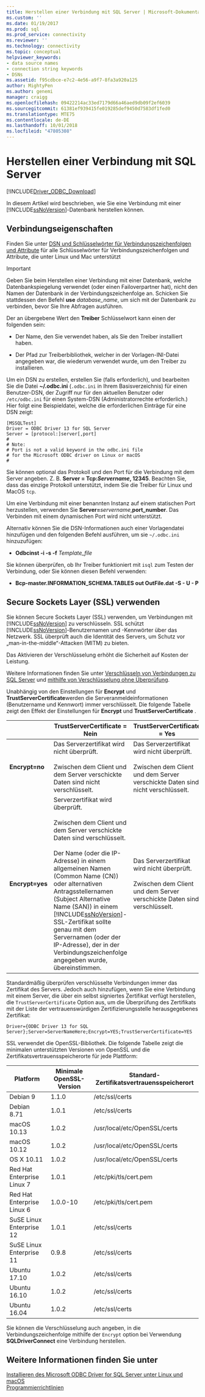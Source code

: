 ```yaml
---
title: Herstellen einer Verbindung mit SQL Server | Microsoft-Dokumentation
ms.custom: ''
ms.date: 01/19/2017
ms.prod: sql
ms.prod_service: connectivity
ms.reviewer: ''
ms.technology: connectivity
ms.topic: conceptual
helpviewer_keywords:
- data source names
- connection string keywords
- DSNs
ms.assetid: f95cdbce-e7c2-4e56-a9f7-8fa3a920a125
author: MightyPen
ms.author: genemi
manager: craigg
ms.openlocfilehash: 09422214ac33ed7179d66a46aed9db09f2ef6039
ms.sourcegitcommit: 61381ef939415fe019285def9450d7583df1fed0
ms.translationtype: MTE75
ms.contentlocale: de-DE
ms.lasthandoff: 10/01/2018
ms.locfileid: "47805308"
---
```

# <a name="connecting-to-sql-server"></a>Herstellen einer Verbindung mit SQL Server
[!INCLUDE[Driver_ODBC_Download](../../../includes/driver_odbc_download.md)]

In diesem Artikel wird beschrieben, wie Sie eine Verbindung mit einer [!INCLUDE[ssNoVersion](../../../includes/ssnoversion-md.md)]-Datenbank herstellen können.  
  
## <a name="connection-properties"></a>Verbindungseigenschaften  

Finden Sie unter [DSN und Schlüsselwörter für Verbindungszeichenfolgen und Attribute](../../../connect/odbc/dsn-connection-string-attribute.md) für alle Schlüsselwörter für Verbindungszeichenfolgen und Attribute, die unter Linux und Mac unterstützt

> [!IMPORTANT]  
> Geben Sie beim Herstellen einer Verbindung mit einer Datenbank, welche Datenbankspiegelung verwendet (oder einen Failoverpartner hat), nicht den Namen der Datenbank in der Verbindungszeichenfolge an. Schicken Sie stattdessen den Befehl **use** *database_name*, um sich mit der Datenbank zu verbinden, bevor Sie Ihre Abfragen ausführen.  
  
Der an übergebene Wert den **Treiber** Schlüsselwort kann einen der folgenden sein:  
  
-   Der Name, den Sie verwendet haben, als Sie den Treiber installiert haben.

-   Der Pfad zur Treiberbibliothek, welcher in der Vorlagen-INI-Datei angegeben war, die wiederum verwendet wurde, um den Treiber zu installieren.  

Um ein DSN zu erstellen, erstellen Sie (falls erforderlich), und bearbeiten Sie die Datei **~/.odbc.ini** (`.odbc.ini` in Ihrem Basisverzeichnis) für einen Benutzer-DSN, der Zugriff nur für den aktuellen Benutzer oder `/etc/odbc.ini` für einen System-DSN (Administratorrechte erforderlich.) Hier folgt eine Beispieldatei, welche die erforderlichen Einträge für eine DSN zeigt:  

```  
[MSSQLTest]  
Driver = ODBC Driver 13 for SQL Server  
Server = [protocol:]server[,port]  
#   
# Note:  
# Port is not a valid keyword in the odbc.ini file  
# for the Microsoft ODBC driver on Linux or macOS
#  
```  

Sie können optional das Protokoll und den Port für die Verbindung mit dem Server angeben. Z. B. **Server = Tcp:***Servername***, 12345**. Beachten Sie, dass das einzige Protokoll unterstützt, indem Sie die Treiber für Linux und MacOS `tcp`.

Um eine Verbindung mit einer benannten Instanz auf einem statischen Port herzustellen, verwenden Sie <b>Server=</b>*servername*,**port_number**. Das Verbinden mit einem dynamischen Port wird nicht unterstützt.  

Alternativ können Sie die DSN-Informationen auch einer Vorlagendatei hinzufügen und den folgenden Befehl ausführen, um sie `~/.odbc.ini` hinzuzufügen:
 - **Odbcinst -i -s -f** *Template_file*  
 
Sie können überprüfen, ob Ihr Treiber funktioniert mit `isql` zum Testen der Verbindung, oder Sie können diesen Befehl verwenden:
 - **Bcp-master.INFORMATION_SCHEMA.TABLES out OutFile.dat -S <server> - U <name> - P <password>**  

## <a name="using-secure-sockets-layer-ssl"></a>Secure Sockets Layer (SSL) verwenden  
Sie können Secure Sockets Layer (SSL) verwenden, um Verbindungen mit [!INCLUDE[ssNoVersion](../../../includes/ssnoversion-md.md)] zu verschlüsseln. SSL schützt [!INCLUDE[ssNoVersion](../../../includes/ssnoversion-md.md)]-Benutzernamen und -Kennwörter über das Netzwerk. SSL überprüft auch die Identität des Servers, um Schutz vor „man-in-the-middle“-Attacken (MITM) zu bieten.  

Das Aktivieren der Verschlüsselung erhöht die Sicherheit auf Kosten der Leistung.

Weitere Informationen finden Sie unter [Verschlüsseln von Verbindungen zu SQL Server](http://go.microsoft.com/fwlink/?LinkId=220900) und [mithilfe von Verschlüsselung ohne Überprüfung](https://docs.microsoft.com/sql/relational-databases/native-client/features/using-encryption-without-validation).

Unabhängig von den Einstellungen für **Encrypt** und **TrustServerCertificate**werden die Serveranmeldeinformationen (Benutzername und Kennwort) immer verschlüsselt. Die folgende Tabelle zeigt den Effekt der Einstellungen für **Encrypt** und **TrustServerCertificate** .  

||**TrustServerCertificate = Nein**|**TrustServerCertificate = Yes**|  
|-|-------------------------------------|------------------------------------|  
|**Encrypt=no**|Das Serverzertifikat wird nicht überprüft.<br /><br />Zwischen dem Client und dem Server verschickte Daten sind nicht verschlüsselt.|Das Serverzertifikat wird nicht überprüft.<br /><br />Zwischen dem Client und dem Server verschickte Daten sind nicht verschlüsselt.|  
|**Encrypt=yes**|Serverzertifikat wird überprüft.<br /><br />Zwischen dem Client und dem Server verschickte Daten sind verschlüsselt.<br /><br />Der Name (oder die IP-Adresse) in einem allgemeinen Namen (Common Name (CN)) oder alternativen Antragsstellernamen (Subject Alternative Name (SAN)) in einem [!INCLUDE[ssNoVersion](../../../includes/ssnoversion-md.md)]-SSL-Zertifikat sollte genau mit dem Servernamen (oder der IP-Adresse), der in der Verbindungszeichenfolge angegeben wurde, übereinstimmen.|Das Serverzertifikat wird nicht überprüft.<br /><br />Zwischen dem Client und dem Server verschickte Daten sind verschlüsselt.|  

Standardmäßig überprüfen verschlüsselte Verbindungen immer das Zertifikat des Servers. Jedoch auch hinzufügen, wenn Sie eine Verbindung mit einem Server, die über ein selbst signiertes Zertifikat verfügt herstellen, die `TrustServerCertificate` Option aus, um die Überprüfung des Zertifikats mit der Liste der vertrauenswürdigen Zertifizierungsstelle herausgegebenes Zertifikat:  

```  
Driver={ODBC Driver 13 for SQL Server};Server=ServerNameHere;Encrypt=YES;TrustServerCertificate=YES  
```  
  
SSL verwendet die OpenSSL-Bibliothek. Die folgende Tabelle zeigt die minimalen unterstützten Versionen von OpenSSL und die Zertifikatsvertrauensspeicherorte für jede Plattform:

|Platform|Minimale OpenSSL-Version|Standard-Zertifikatsvertrauensspeicherort|  
|------------|---------------------------|--------------------------------------------|
|Debian 9|1.1.0|/etc/ssl/certs|
|Debian 8.71 |1.0.1|/etc/ssl/certs|
|macOS 10.13|1.0.2|/usr/local/etc/OpenSSL/certs|
|macOS 10.12|1.0.2|/usr/local/etc/OpenSSL/certs|
|OS X 10.11|1.0.2|/usr/local/etc/OpenSSL/certs|
|Red Hat Enterprise Linux 7|1.0.1|/etc/pki/tls/cert.pem|
|Red Hat Enterprise Linux 6|1.0.0-10|/etc/pki/tls/cert.pem|
|SuSE Linux Enterprise 12 |1.0.1|/etc/ssl/certs|
|SuSE Linux Enterprise 11 |0.9.8|/etc/ssl/certs|
|Ubuntu 17.10 |1.0.2|/etc/ssl/certs|
|Ubuntu 16.10 |1.0.2|/etc/ssl/certs|
|Ubuntu 16.04 |1.0.2|/etc/ssl/certs|
  
Sie können die Verschlüsselung auch angeben, in die Verbindungszeichenfolge mithilfe der `Encrypt` option bei Verwendung **SQLDriverConnect** eine Verbindung herstellen.

## <a name="see-also"></a>Weitere Informationen finden Sie unter  
[Installieren des Microsoft ODBC Driver for SQL Server unter Linux und macOS](../../../connect/odbc/linux-mac/installing-the-microsoft-odbc-driver-for-sql-server.md)  
[Programmierrichtlinien](../../../connect/odbc/linux-mac/programming-guidelines.md)

